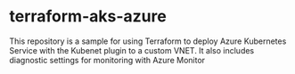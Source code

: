 # terraform-aks-azure
This repository is a sample for using Terraform to deploy Azure Kubernetes Service with the Kubenet plugin to a custom VNET.  It also includes diagnostic settings for monitoring with Azure Monitor
